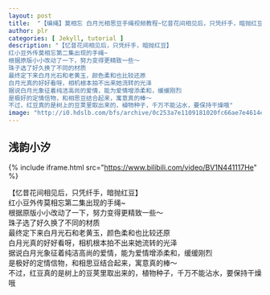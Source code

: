```yaml
---
layout: post
title:  "【编绳】莫相忘 白月光相思豆手绳视频教程~忆昔花间相见后，只凭纤手，暗抛红豆"
author: plr
categories: [ Jekyll, tutorial ]
description: "【忆昔花间相见后，只凭纤手，暗抛红豆】
红小豆外传莫相忘第二集出现的手绳~
根据原版小小改动了一下，努力变得更精致一些～
珠子选了好久换了不同的材质
最终定下来白月光石和老黄玉，颜色柔和也比较还原
白月光真的好好看呀，相机根本拍不出来她流转的光泽
据说白月光象征着纯洁高尚的爱情，能为爱情增添柔和，缓缓刚烈
是极好的定情信物，和相思豆结合起来，寓意真的棒～
不过，红豆真的是树上的豆荚里取出来的，植物种子，千万不能沾水，要保持干燥哦"
image: "http://i0.hdslb.com/bfs/archive/0c253a7e1109181020fc66ae7e4614e725771bad.jpg"
---
```

## 浅韵小汐

{% include iframe.html src="https://www.bilibili.com/video/BV1N441117He" %}

【忆昔花间相见后，只凭纤手，暗抛红豆】<br>红小豆外传莫相忘第二集出现的手绳~<br>根据原版小小改动了一下，努力变得更精致一些～<br>珠子选了好久换了不同的材质<br>最终定下来白月光石和老黄玉，颜色柔和也比较还原<br>白月光真的好好看呀，相机根本拍不出来她流转的光泽<br>据说白月光象征着纯洁高尚的爱情，能为爱情增添柔和，缓缓刚烈<br>是极好的定情信物，和相思豆结合起来，寓意真的棒～<br>不过，红豆真的是树上的豆荚里取出来的，植物种子，千万不能沾水，要保持干燥哦

